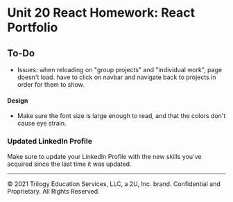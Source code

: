 # Unit 20 React Homework: React Portfolio

## To-Do

* Issues: when reloading on "group projects" and "individual work", page doesn't load. have to click on navbar and navigate back to projects in order for them to show.






#### Design



* Make sure the font size is large enough to read, and that the colors don't cause eye strain.




### Updated LinkedIn Profile 

Make sure to update your LinkedIn Profile with the new skills you've acquired since the last time it was updated.

- - -
© 2021 Trilogy Education Services, LLC, a 2U, Inc. brand. Confidential and Proprietary. All Rights Reserved.

